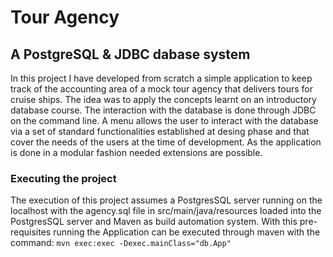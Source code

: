 # Tour Agency 
## A PostgreSQL & JDBC dabase system


 In this project I have developed from scratch a simple application to keep track of the accounting area of a mock tour agency that delivers tours for cruise ships. The idea was to apply the concepts learnt on an introductory database course.
 The interaction with the database is done through JDBC on the command line. A menu allows the user to interact with the database via a set of standard functionalities established at desing phase and that cover the needs of the users at the time of development. As the application is done in a modular fashion needed extensions are possible.

### Executing the project
 The execution of this project assumes a PostgresSQL server running on the localhost with the agency.sql file in src/main/java/resources loaded into the PostgresSQL server and Maven as build automation system. With this pre-requisites running the Application can be executed through maven with the command:
``` mvn exec:exec -Dexec.mainClass="db.App" ``` 


